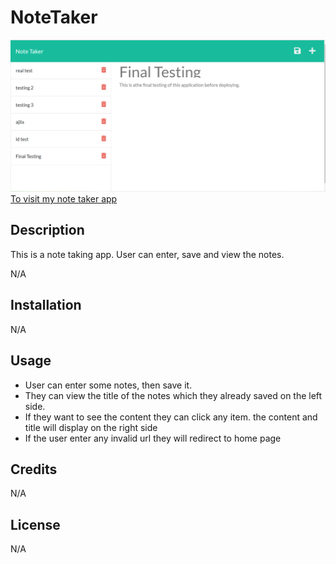 # NoteTaker

![](./public/assets/screenshot.png)
[To visit my note taker app]( https://murmuring-sands-90674.herokuapp.com//)

## Description
This is a note taking app. User can enter, save and view the notes.
  
N/A

## Installation
N/A

## Usage
* User can enter some notes, then save it.
* They can view the title of the notes which they already saved on the left side. 
* If they want to see the content they can click any item. the content and title will display on the right side
* If the user enter any invalid url they will redirect to home page

## Credits
N/A

## License
N/A
